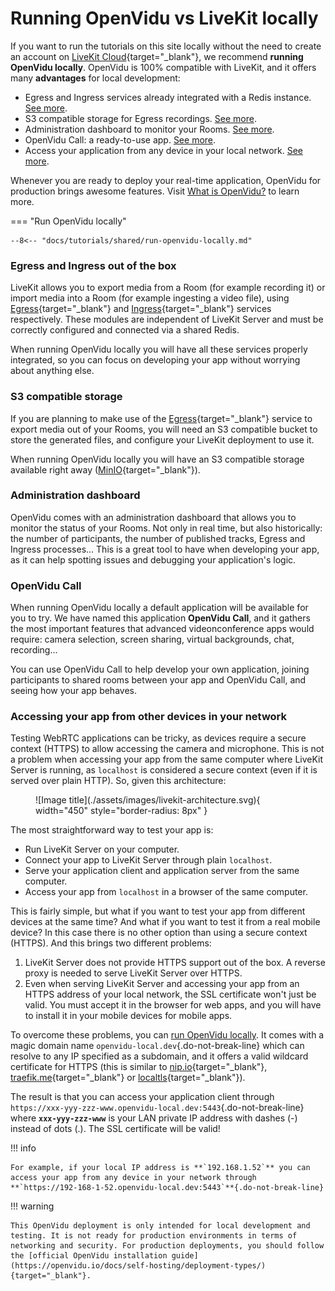 # Running OpenVidu vs LiveKit locally

If you want to run the tutorials on this site locally without the need to create an account on [LiveKit Cloud](https://cloud.livekit.io/){target="_blank"}, we recommend **running OpenVidu locally**. OpenVidu is 100% compatible with LiveKit, and it offers many **advantages** for local development:

- Egress and Ingress services already integrated with a Redis instance. [See more](#egress-and-ingress-out-of-the-box).
- S3 compatible storage for Egress recordings. [See more](#s3-compatible-storage).
- Administration dashboard to monitor your Rooms. [See more](#administration-dashboard).
- OpenVidu Call: a ready-to-use app. [See more](#openvidu-call).
- Access your application from any device in your local network. [See more](#accessing-your-app-from-other-devices-in-your-network).

Whenever you are ready to deploy your real-time application, OpenVidu for production brings awesome features. Visit [What is OpenVidu?](./about-openvidu.md) to learn more.

=== "Run OpenVidu locally"

	--8<-- "docs/tutorials/shared/run-openvidu-locally.md"

### Egress and Ingress out of the box

LiveKit allows you to export media from a Room (for example recording it) or import media into a Room (for example ingesting a video file), using [Egress](https://docs.livekit.io/realtime/egress/overview/){target="_blank"} and [Ingress](https://docs.livekit.io/realtime/ingress/overview/){target="_blank"} services respectively. These modules are independent of LiveKit Server and must be correctly configured and connected via a shared Redis.

When running OpenVidu locally you will have all these services properly integrated, so you can focus on developing your app without worrying about anything else.

### S3 compatible storage

If you are planning to make use of the [Egress](https://docs.livekit.io/realtime/egress/overview/){target="_blank"} service to export media out of your Rooms, you will need an S3 compatible bucket to store the generated files, and configure your LiveKit deployment to use it.

When running OpenVidu locally you will have an S3 compatible storage available right away ([MinIO](https://min.io/){target="_blank"}).

### Administration dashboard

OpenVidu comes with an administration dashboard that allows you to monitor the status of your Rooms. Not only in real time, but also historically: the number of participants, the number of published tracks, Egress and Ingress processes... This is a great tool to have when developing your app, as it can help spotting issues and debugging your application's logic.

### OpenVidu Call

When running OpenVidu locally a default application will be available for you to try. We have named this application **OpenVidu Call**, and it gathers the most important features that advanced videonconference apps would require: camera selection, screen sharing, virtual backgrounds, chat, recording...

You can use OpenVidu Call to help develop your own application, joining participants to shared rooms between your app and OpenVidu Call, and seeing how your app behaves.

### Accessing your app from other devices in your network

Testing WebRTC applications can be tricky, as devices require a secure context (HTTPS) to allow accessing the camera and microphone. This is not a problem when accessing your app from the same computer where LiveKit Server is running, as `localhost` is considered a secure context (even if it is served over plain HTTP). So, given this architecture:

<figure markdown="span">
  ![Image title](./assets/images/livekit-architecture.svg){ width="450" style="border-radius: 8px" }
</figure>

The most straightforward way to test your app is:

- Run LiveKit Server on your computer.
- Connect your app to LiveKit Server through plain `localhost`.
- Serve your application client and application server from the same computer.
- Access your app from `localhost` in a browser of the same computer.

This is fairly simple, but what if you want to test your app from different devices at the same time? And what if you want to test it from a real mobile device? In this case there is no other option than using a secure context (HTTPS). And this brings two different problems:

1. LiveKit Server does not provide HTTPS support out of the box. A reverse proxy is needed to serve LiveKit Server over HTTPS.
2. Even when serving LiveKit Server and accessing your app from an HTTPS address of your local network, the SSL certificate won't just be valid. You must accept it in the browser for web apps, and you will have to install it in your mobile devices for mobile apps.

To overcome these problems, you can [run OpenVidu locally](#run-openvidu-locally). It comes with a magic domain name `openvidu-local.dev`{.do-not-break-line} which can resolve to any IP specified as a subdomain, and it offers a valid wildcard certificate for HTTPS (this is similar to [nip.io](https://nip.io){target="_blank"}, [traefik.me](https://traefik.me){target="_blank"} or [localtls](https://github.com/Corollarium/localtls){target="_blank"}).

The result is that you can access your application client through `https://xxx-yyy-zzz-www.openvidu-local.dev:5443`{.do-not-break-line} where **`xxx-yyy-zzz-www`** is your LAN private IP address with dashes (-) instead of dots (.). The SSL certificate will be valid!

!!! info

    For example, if your local IP address is **`192.168.1.52`** you can access your app from any device in your network through **`https://192-168-1-52.openvidu-local.dev:5443`**{.do-not-break-line}

!!! warning

    This OpenVidu deployment is only intended for local development and testing. It is not ready for production environments in terms of networking and security. For production deployments, you should follow the [official OpenVidu installation guide](https://openvidu.io/docs/self-hosting/deployment-types/){target="_blank"}.

<br>